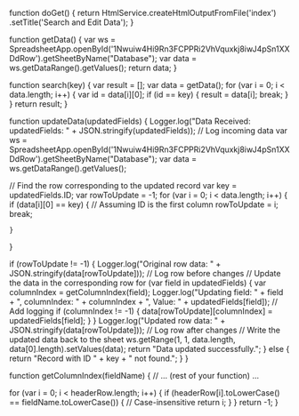function doGet() {
  return HtmlService.createHtmlOutputFromFile('index')
      .setTitle('Search and Edit Data');
}

function getData() { 
  var ws = SpreadsheetApp.openById('1Nwuiw4Hi9Rn3FCPPRi2VhVquxkj8iwJ4pSn1XXDdRow').getSheetByName("Database");
  var data = ws.getDataRange().getValues();
  return data;
}

function search(key) {
  var result = [];
  var data = getData();
  for (var i = 0; i < data.length; i++) {
    var id = data[i][0];
    if (id == key) {
      result = data[i];
      break;
    }
  }
  return result;
}

function updateData(updatedFields) {
   Logger.log("Data Received: updatedFields: " + JSON.stringify(updatedFields));  // Log incoming data
  var ws = SpreadsheetApp.openById('1Nwuiw4Hi9Rn3FCPPRi2VhVquxkj8iwJ4pSn1XXDdRow').getSheetByName("Database"); 
  var data = ws.getDataRange().getValues();

  // Find the row corresponding to the updated record
  var key = updatedFields.ID;
  var rowToUpdate = -1;
  for (var i = 0; i < data.length; i++) {
    if (data[i][0] == key) { // Assuming ID is the first column
      rowToUpdate = i;
      break;
      
    }
    
  }

  if (rowToUpdate != -1) {
      Logger.log("Original row data: " + JSON.stringify(data[rowToUpdate])); // Log row before changes
    // Update the data in the corresponding row
    for (var field in updatedFields) {
      var columnIndex = getColumnIndex(field);
       Logger.log("Updating field: " + field + ", columnIndex: " + columnIndex + ", Value: " +  updatedFields[field]); // Add logging
      if (columnIndex != -1) {
        data[rowToUpdate][columnIndex] = updatedFields[field];
      }
    }
 Logger.log("Updated row data: " + JSON.stringify(data[rowToUpdate])); // Log row after changes
    // Write the updated data back to the sheet
    ws.getRange(1, 1, data.length, data[0].length).setValues(data);
    return "Data updated successfully.";
  } else {
    return "Record with ID " + key + " not found.";
  }
}

function getColumnIndex(fieldName) {
  // ... (rest of your function) ... 

  for (var i = 0; i < headerRow.length; i++) {
    if (headerRow[i].toLowerCase() == fieldName.toLowerCase()) { // Case-insensitive
      return i;
    }
  }
  return -1; 
}
